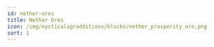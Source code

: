 ```yaml
---
id: nether-ores
title: Nether Ores
icon: /img/mysticalagradditions/blocks/nether_prosperity_ore.png
sort: 1
---
```


